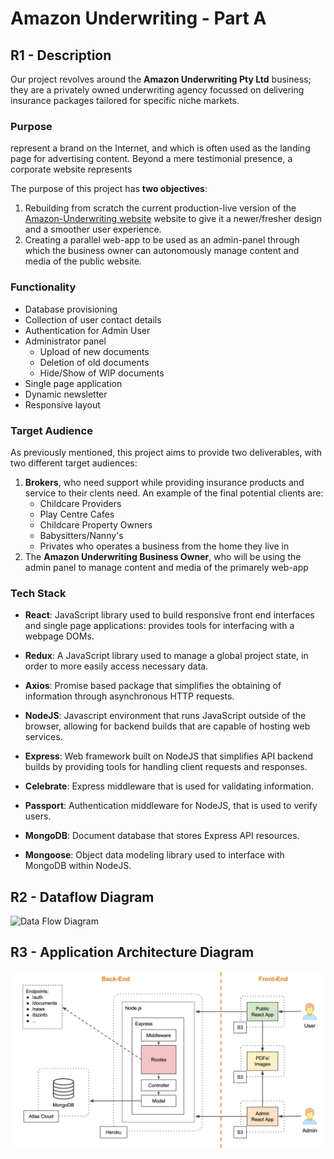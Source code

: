 # Amazon Underwriting - Part A

## R1 - Description

Our project revolves around the **Amazon Underwriting Pty Ltd** business; they are a privately owned underwriting agency focussed on delivering insurance packages tailored for specific niche markets.

### Purpose

represent a brand on the Internet, and which is often used as the landing page for advertising content. Beyond a mere testimonial presence, a corporate website represents

The purpose of this project has **two objectives**:
1. Rebuilding from scratch the current production-live version of the [Amazon-Underwriting website](https://amazonunderwriting.com.au/) website to give it a newer/fresher design and a smoother user experience.
2. Creating a parallel web-app to be used as an admin-panel through which the business owner can autonomously manage content and media of the public website.

### Functionality 

* Database provisioning
* Collection of user contact details
* Authentication for Admin User
* Administrator panel
  * Upload of new documents
  * Deletion of old documents
  * Hide/Show of WIP documents
* Single page application
* Dynamic newsletter
* Responsive layout

### Target Audience

As previously mentioned, this project aims to provide two deliverables, with two different target audiences:
1. **Brokers**, who need support while providing insurance products and service to their clents need. An example of the final potential clients are:
   * Childcare Providers
   * Play Centre Cafes
   * Childcare Property Owners
   * Babysitters/Nanny's
   * Privates who operates a business from the home they live in
2. The **Amazon Underwriting Business Owner**, who will be using the admin panel to manage content and media of the primarely web-app

### Tech Stack

* **React**: JavaScript library used to build responsive front end interfaces and single page applications: provides tools for interfacing with a webpage DOMs. 

* **Redux**: A JavaScript library used to manage a global project state, in order to more easily access necessary data.

* **Axios**: Promise based package that simplifies the obtaining of information through asynchronous HTTP requests. 

* **NodeJS**: Javascript environment that runs JavaScript outside of the browser, allowing for backend builds that are capable of hosting web services. 

* **Express**: Web framework built on NodeJS that simplifies API backend builds by providing tools for handling client requests and responses.

* **Celebrate**: Express middleware that is used for validating information. 

* **Passport**: Authentication middleware for NodeJS, that is used to verify users. 

* **MongoDB**: Document database that stores Express API resources.

* **Mongoose**: Object data modeling library used to interface with MongoDB within NodeJS.

## R2 - Dataflow Diagram

<img src="docs/data-flow-diagram.png" alt="Data Flow Diagram" width="900"/>

## R3 - Application Architecture Diagram

<img src="docs/application-architecture-diagram.png" alt="Architecture Diagram" width="900"/>


